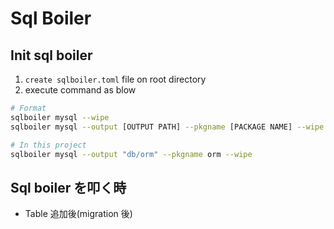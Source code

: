 # Sql Boiler

## Init sql boiler

1. `create sqlboiler.toml` file on root directory
2. execute command as blow

```bash
# Format
sqlboiler mysql --wipe
sqlboiler mysql --output [OUTPUT PATH] --pkgname [PACKAGE NAME] --wipe
```

```bash
# In this project
sqlboiler mysql --output "db/orm" --pkgname orm --wipe
```

## Sql boiler を叩く時

- Table 追加後(migration 後)
